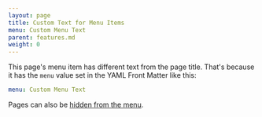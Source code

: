 ```yaml
---
layout: page
title: Custom Text for Menu Items
menu: Custom Menu Text
parent: features.md
weight: 0
---
```


This page's menu item has different text from the page title.  That's because it has the ```menu``` value set in the YAML Front Matter like this:

```yaml
menu: Custom Menu Text
```

Pages can also be [hidden from the menu](/hidden-page).

